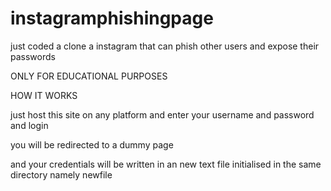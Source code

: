 # instagramphishingpage
just coded a clone a instagram that can phish other users and expose their passwords


ONLY FOR EDUCATIONAL PURPOSES

HOW IT WORKS

just host this site on any platform and enter your username and password
and login

you will be redirected to a dummy page

and your credentials will be written in an new text file initialised in the same directory
namely newfile
